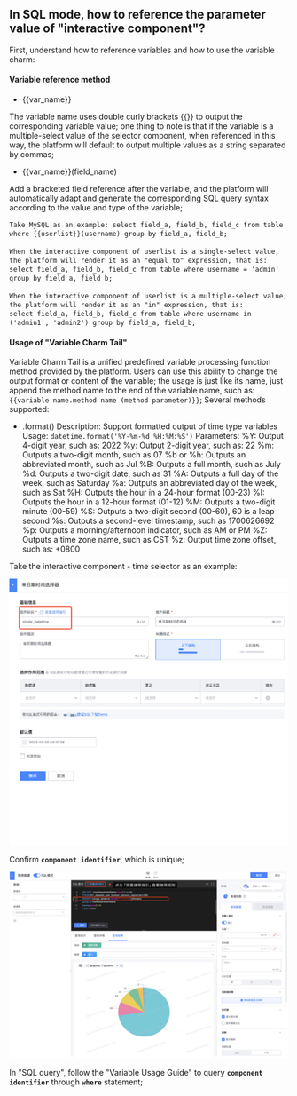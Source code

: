 ## In SQL mode, how to reference the parameter value of "interactive component"?

First, understand how to reference variables and how to use the variable charm:

#### Variable reference method

- {{var_name}}

The variable name uses double curly brackets {{}} to output the corresponding variable value; one thing to note is that if the variable is a multiple-select value of the selector component, when referenced in this way, the platform will default to output multiple values ​​as a string separated by commas;

- {{var_name}}(field_name)

Add a bracketed field reference after the variable, and the platform will automatically adapt and generate the corresponding SQL query syntax according to the value and type of the variable;

```
Take MySQL as an example: select field_a, field_b, field_c from table where {{userlist}}(username) group by field_a, field_b;

When the interactive component of userlist is a single-select value, the platform will render it as an "equal to" expression, that is:
select field_a, field_b, field_c from table where username = 'admin' group by field_a, field_b;

When the interactive component of userlist is a multiple-select value, the platform will render it as an "in" expression, that is:
select field_a, field_b, field_c from table where username in ('admin1', 'admin2') group by field_a, field_b;
```

#### Usage of "Variable Charm Tail"

Variable Charm Tail is a unified predefined variable processing function method provided by the platform. Users can use this ability to change the output format or content of the variable; the usage is just like its name, just append the method name to the end of the variable name, such as: `{{variable name.method name (method parameter)}}`; Several methods supported:

- .format()
Description: Support formatted output of time type variables
Usage: `datetime.format('%Y-%m-%d %H:%M:%S')`
Parameters:
%Y: Output 4-digit year, such as: 2022
%y: Output 2-digit year, such as: 22
%m: Outputs a two-digit month, such as 07
%b or %h: Outputs an abbreviated month, such as Jul
%B: Outputs a full month, such as July
%d: Outputs a two-digit date, such as 31
%A: Outputs a full day of the week, such as Saturday
%a: Outputs an abbreviated day of the week, such as Sat
%H: Outputs the hour in a 24-hour format (00-23)
%I: Outputs the hour in a 12-hour format (01-12)
%M: Outputs a two-digit minute (00-59)
%S: Outputs a two-digit second (00-60), 60 is a leap second
%s: Outputs a second-level timestamp, such as 1700626692
%p: Outputs a morning/afternoon indicator, such as AM or PM
%Z: Outputs a time zone name, such as CST
%z: Output time zone offset, such as: +0800

Take the interactive component - time selector as an example:

<img src="media/SQL-date.png" alt="SQL-date" style="zoom:50%;" />

Confirm **`component identifier`**, which is unique;

![sqlq](media/sqlq.png)

In "SQL query", follow the "Variable Usage Guide" to query **`component identifier`** through **`where`** statement;